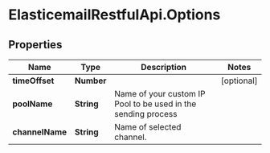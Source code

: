 # ElasticemailRestfulApi.Options

## Properties
Name | Type | Description | Notes
------------ | ------------- | ------------- | -------------
**timeOffset** | **Number** |  | [optional] 
**poolName** | **String** | Name of your custom IP Pool to be used in the sending process | 
**channelName** | **String** | Name of selected channel. | 


